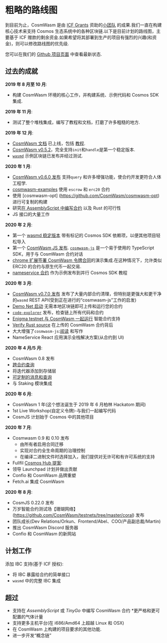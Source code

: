 # 粗略的路线图

到目前为止，CosmWasm 是由 [ICF Grants](https://interchain.io) 资助的[小团队](http://confio.tech) 的成果.我们一直在构建核心技术来支持 Cosmos 生态系统中的各种区块链.以下是目前计划的路线图，主要基于 ICF 赠款的剩余资金.如果希望将其部署到生产的项目有强烈的兴趣(和资金)，则可以修改路线图的优先级.

您可以在我们的 [Github 项目页面](https://github.com/orgs/CosmWasm/projects/1) 中查看最新状态.

## 过去的成就

**2019 年 8 月至 10 月**:

* 构建 CosmWasm 环境的核心工作，并构建系统、示例代码和 Cosmos SDK 集成.

**2019 年 11 月**:

* 测试了整个堆栈集成，编写了教程和文档，打磨了许多粗糙的地方.

**2019 年 12 月**:

* [CosmWasm 文档](https://www.cosmwasm.com) 已上线，包括 [教程](../getting-started/intro).
* [CosmWasm v0.5.2](https://github.com/CosmWasm/cosmwasm/tree/v0.5.2)，完全支持`init`和`handle`是第一个稳定版本.
* [`wasmd`](https://github.com/CosmWasm/wasmd) 示例区块链已发布并经过测试.

**2020 年 1 月**:

* [CosmWasm v0.6.0 发布](https://medium.com/confio/annoucing-wasmd-release-d865abf381b) 支持`query` 和许多增强功能，使合约开发更符合人体工程学.
* [cosmwasm-examples](https://github.com/CosmWasm/cosmwasm-examples) 使用 `escrow` 和 `erc20` 合约
* 使用 [cosmwasm-opt] (https://github.com/CosmWasm/cosmwasm-opt) 进行可复制的构建
* 研究[在 AssemblyScript 中编写合约](https://github.com/CosmWasm/cosmwasm/pull/118) 以及 Rust 的可行性
* JS 接口的大量工作

**2020 年 2 月**:

* 第一个 [wasmd 稳定版本](https://medium.com/confio/annoucing-wasmd-release-d865abf381b) 带有标记的 Cosmos SDK 依赖项，以便其他项目轻松导入
* 第一个 [CosmWasm JS 发布](https://medium.com/confio/introduction-to-cosmwasm-js-548f58d9f6af). [`cosmwasm-js`](https://github.com/CosmWasm/cosmwasm-js) 是一个易于使用的 TypeScript SDK，用于与 CosmWasm 合约对话
* [chrome 扩展签署 CosmWasm 令牌合同](https://medium.com/confio/adding-cosmwasm-to-the-neuma-multichain-wallet-ec657d893268)的演示集成.在这种情况下，允许类似 ERC20 的合约与原生代币一起交易.
* [nameservice 合约](https://github.com/CosmWasm/cosmwasm-examples/tree/master/nameservice) 作为示例发布到并行 Cosmos SDK 教程

**2020 年 3 月**:

* [CosmWasm v0.7.0 发布](https://medium.com/confio/cosmwasm-0-7-released-6db5a037f943) 发布了大量内部合约清理，但特别是更强大和更干净的`wasmd` REST API(受到正在进行的“cosmwasm-js”工作的启发)
* [Demo Net 启动](https://medium.com/confio/cosmwasm-demo-net-launched-4c604674f3e0) 无需本地区块链即可上传和运行您的合约
* [`code-explorer`](https://github.com/CosmWasm/code-explorer) 发布，检查链上所有代码和合约
* [Enigma testnet 与 CosmWasm 一起运行](https://forum.enigma.co/t/testnet-is-live-with-smart-contracts/1386) 智能合约支持
* [Verify Rust source](https://medium.com/confio/dont-trust-cosmwasm-verify-db1caac2d335) 在上传的 CosmWasm 合约背后
* 大大增强了`cosmwasm-js`:[阅读](https://medium.com/confio/cosmwasmclient-part-1-reading-e0313472a158) 和写作
* NameService React 应用演示全栈解决方案(从合约到 UI)

**2020 年 4 月/5 月**:

* CosmWasm 0.8 发布
* [跨合约查询](../architecture/composition.md)
* 将迭代器添加到存储层
* [可定制的消息和查询](https://github.com/CosmWasm/wasmd/blob/v0.8.0/INTEGRATION.md#adding-custom-hooks)
* 与 Staking 模块集成

**2020 年 6 月**:

* CosmWasm 1 年(这个想法诞生于 2019 年 6 月柏林 Hackatom 期间)
* 1st Live Workshop(自定义令牌)-与我们一起编写代码
* CosmJS 计划始于 Cosmos 中的其他项目

**2020 年 7 月**:

* Cosmwasm 0.9 和 0.10 发布
  * 由所有者启用合同迁移
  * 实现对合约全生命周期的治理控制
  * 在编译二进制文件时选择加入，我们提供对无许可和有许可系统的支持
* Fullfil [Cosmos Hub 提案](https://hubble.figment.network/cosmos/chains/cosmoshub-3/governance/proposals/25):
* 领导 Launchpad 计划并做出贡献
* Confio 和 CosmWasm 品牌重塑
* Fetch.ai 集成 CosmWasm

**2020 年 8 月**:

* CosmJS 0.22.0 发布
* 万岁智能合约测试场【珊瑚网络】(https://github.com/CosmWasm/testnets/tree/master/coral) 发布
* 团队成长(Dev Relations/Orkun、Frontend/Abel、COO/产品副总裁/Martin)
* 推出 CosmWasm Discord 服务器
* Confio 和 CosmWasm 的新网站

## 计划工作

添加 IBC 支持(基于 ICF 授权):

* 将 IBC 暴露给合约的简单接口
* `wasmd` 中的完整 IBC 集成

## 超过

* 支持在 *AssemblyScript* 或 *TinyGo* 中编写 CosmWasm 合约
*更严格和更可配置的气体计量
* 支持更多主机平台(在 i686/Amd64 上超越 Linux 和 OSX)
* 在 CosmWasm 上构建的项目要求的其他功能.
* 进一步开发“概念链”
